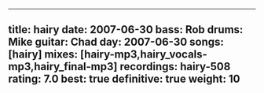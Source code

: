 
---
title: hairy
date: 2007-06-30
bass:	Rob
drums:	Mike
guitar:	Chad
day: 2007-06-30
songs: [hairy]
mixes: [hairy-mp3,hairy_vocals-mp3,hairy_final-mp3]
recordings: hairy-508
rating: 7.0
best: true
definitive: true
weight: 10
---
